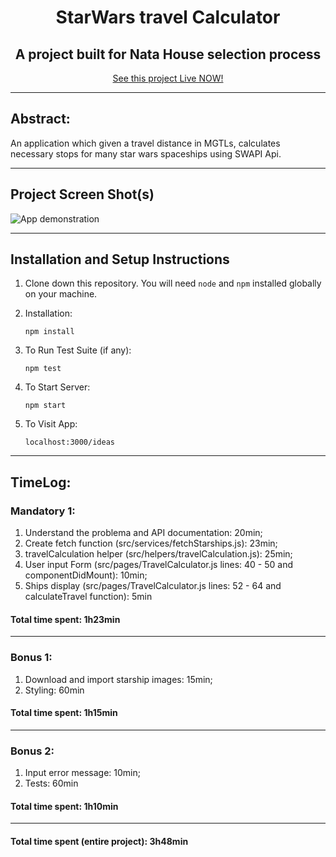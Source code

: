 <h1 align="center">StarWars travel Calculator</h1>
<h2 align="center">A project built for Nata House selection process</h2>
<p align="center"><a href="link to GHPages" >See this project Live NOW!</a></p>
<hr />

## Abstract:
An application which given a travel distance in MGTLs, calculates necessary stops for many star wars spaceships using SWAPI Api.

<hr />

## Project Screen Shot(s)

<img src="https://github.com/LeandroParisi/swapi-natahouse-challenge/blob/main/demonstration/StarWars_calculator_demonstration.gif?raw=true" alt="App demonstration" >

<hr />

## Installation and Setup Instructions 

1. Clone down this repository. You will need `node` and `npm` installed globally on your machine.  

2. Installation:

    `npm install`  

3. To Run Test Suite (if any):  

    `npm test`  

4. To Start Server:

    `npm start`  

5. To Visit App:

    `localhost:3000/ideas`  

<hr />

## TimeLog:

### Mandatory 1:
1. Understand the problema and API documentation: 20min;
2. Create fetch function (src/services/fetchStarships.js): 23min;
3. travelCalculation helper (src/helpers/travelCalculation.js): 25min;
4. User input Form (src/pages/TravelCalculator.js lines: 40 - 50 and componentDidMount): 10min;
5. Ships display (src/pages/TravelCalculator.js lines: 52 - 64 and calculateTravel function): 5min

#### Total time spent: 1h23min

<hr />

### Bonus 1:
1. Download and import starship images: 15min;
2. Styling: 60min

#### Total time spent: 1h15min

<hr />

### Bonus 2:
1. Input error message: 10min;
2. Tests: 60min

#### Total time spent: 1h10min

<hr />

#### Total time spent (entire project): 3h48min


